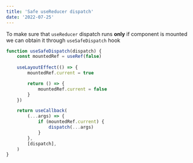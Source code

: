 ```yaml
---
title: 'Safe useReducer dispatch'
date: '2022-07-25'
---
```


To make sure that `useReducer` dispatch runs **only** if component is mounted
we can obtain it through `useSafeDispatch` hook

```javascript
function useSafeDispatch(dispatch) {
    const mountedRef = useRef(false)
    
    useLayoutEffect(() => {
        mountedRef.current = true

        return () => {
            mountedRef.current = false
        }
    })

    return useCallback(
        (...args) => {
            if (mountedRef.current) {
                dispatch(...args)
            }
        },
        [dispatch],
    )
}
```